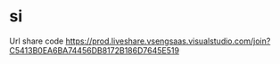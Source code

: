 # si
Url share code
https://prod.liveshare.vsengsaas.visualstudio.com/join?C5413B0EA6BA74456DB8172B186D7645E519
